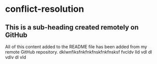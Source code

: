 # conflict-resolution

## This is a sub-heading created remotely on GitHub

All of this content added to the README file has been added from my remote GitHub repository.
dklwnfiksfnkfnkfnskfnkfnsksf fvcldv lld vdl dl vdlv dl vld
